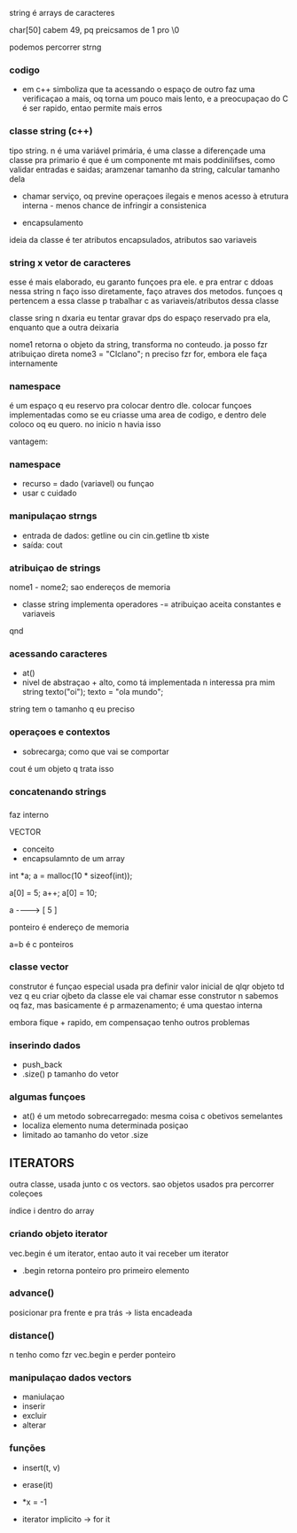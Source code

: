 string é arrays de caracteres

char[50] cabem 49, pq preicsamos de 1 pro \0

podemos percorrer strng

### codigo

- em c++ simboliza que ta acessando o espaço de outro
faz uma verificaçao a mais, oq torna um pouco mais lento, e a preocupaçao do C é ser rapido, entao permite mais erros

### classe string (c++)

tipo string. n é uma variável primária, é uma classe
a diferençade uma classe pra primario é que é um componente mt mais poddinilifses, como validar entradas e saidas; aramzenar tamanho da string, calcular tamanho dela

- chamar serviço, oq previne operaçoes ilegais e menos acesso à etrutura interna - menos chance de infringir a consistenica

- encapsulamento

ideia da classe é ter atributos encapsulados,  atributos sao variaveis

### string x vetor de caracteres

esse é mais elaborado, eu garanto funçoes pra ele. e pra entrar c ddoas nessa string n faço isso diretamente, faço atraves dos metodos. funçoes q pertencem a essa classe p trabalhar c as variaveis/atributos dessa classe

classe sring n dxaria eu tentar gravar dps do espaço reservado pra ela, enquanto que a outra deixaria


nome1 retorna o objeto da string, transforma no conteudo.
ja posso fzr atribuiçao direta
nome3 = "CIclano"; n preciso fzr for, embora ele faça internamente

### namespace

é um espaço q eu reservo pra colocar dentro dle. colocar funçoes implementadas
como se eu criasse uma area de codigo, e dentro dele coloco oq eu quero.
no inicio n havia isso

vantagem: 


### namespace

- recurso = dado (variavel) ou funçao
- usar c cuidado

### manipulaçao strngs

- entrada de dados: getline ou cin
cin.getline tb xiste
- saída: cout

### atribuiçao de strings

nome1 - nome2;
sao endereços de memoria
- classe string implementa operadores
-= atribuiçao
    aceita constantes e variaveis

qnd 

### acessando caracteres

- at()
- nivel de abstraçao + alto, como tá implementada n interessa pra mim
string texto("oi"); 
texto = "ola mundo";

string tem o tamanho q eu preciso

### operaçoes e contextos

- sobrecarga; como que vai se comportar

cout é um objeto q trata isso

### concatenando strings

### 

faz interno





VECTOR

- conceito
- encapsulamnto de um array

int *a;
a = malloc(10 * sizeof(int));

a[0] = 5;
a++;
a[0] = 10;


a ----> [ 5  ]

ponteiro é endereço de memoria

a=b é c ponteiros

### classe vector

construtor é funçao especial usada pra definir valor inicial de qlqr objeto
td vez q eu criar ojbeto da classe ele vai chamar esse construtor
n sabemos oq faz, mas basicamente é p armazenamento; é uma questao interna

embora fique + rapido, em compensaçao tenho outros problemas

### inserindo dados

- push_back
- .size() p tamanho do vetor

### algumas funçoes

- at() é um metodo sobrecarregado: mesma coisa c obetivos semelantes
- localiza elemento numa determinada posiçao
- limitado ao tamanho do vetor  .size

## ITERATORS

outra classe, usada junto c os vectors. sao objetos usados pra percorrer coleçoes

índice i dentro do array

### criando objeto iterator

vec.begin é um iterator, entao auto it vai receber um iterator
- .begin retorna ponteiro pro primeiro elemento

### advance()

posicionar pra frente e pra trás
-> lista encadeada

### distance()

n tenho como fzr vec.begin e perder ponteiro

### manipulaçao dados vectors

- maniulaçao
- inserir
- excluir
- alterar

### funções

- insert(t, v)
- erase(it)
- *x = -1

- iterator implicito
-> for it